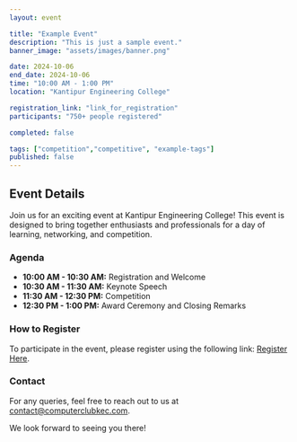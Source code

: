 ```yaml
---
layout: event

title: "Example Event"
description: "This is just a sample event."
banner_image: "assets/images/banner.png"

date: 2024-10-06
end_date: 2024-10-06
time: "10:00 AM - 1:00 PM"
location: "Kantipur Engineering College"

registration_link: "link_for_registration"
participants: "750+ people registered"

completed: false

tags: ["competition","competitive", "example-tags"]
published: false
---
```

<!-- Content -->
## Event Details

Join us for an exciting event at Kantipur Engineering College! This event is designed to bring together enthusiasts and professionals for a day of learning, networking, and competition.

### Agenda
- **10:00 AM - 10:30 AM:** Registration and Welcome
- **10:30 AM - 11:30 AM:** Keynote Speech
- **11:30 AM - 12:30 PM:** Competition
- **12:30 PM - 1:00 PM:** Award Ceremony and Closing Remarks

### How to Register
To participate in the event, please register using the following link: [Register Here](link_for_registration).

### Contact
For any queries, feel free to reach out to us at [contact@computerclubkec.com](mailto:contact@computerclubkec.com).

We look forward to seeing you there!
